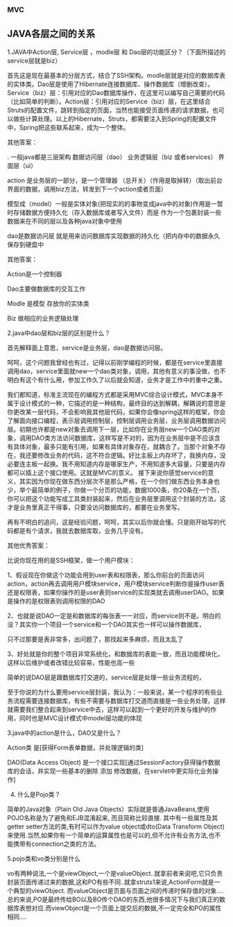 ### MVC


## JAVA各层之间的关系  

1.JAVA中Action层, Service层 ，modle层 和 Dao层的功能区分？（下面所描述的service层就是biz） 

首先这是现在最基本的分层方式，结合了SSH架构。modle层就是对应的数据库表的实体类。Dao层是使用了Hibernate连接数据库、操作数据库（增删改查）。Service（biz）层：引用对应的Dao数据库操作，在这里可以编写自己需要的代码（比如简单的判断）。Action层：引用对应的Service（biz）层，在这里结合Struts的配置文件，跳转到指定的页面，当然也能接受页面传递的请求数据，也可以做些计算处理。以上的Hibernate，Struts，都需要注入到Spring的配置文件中，Spring把这些联系起来，成为一个整体。

其他答案：

. 一般java都是三层架构 数据访问层（dao） 业务逻辑层（biz 或者services） 界面层（ui）

action 是业务层的一部分，是一个管理器 （总开关）（作用是取掉转）（取出前台界面的数据，调用biz方法，转发到下一个action或者页面）

模型成（model）一般是实体对象(把现实的的事物变成java中的对象)作用是一暂时存储数据方便持久化（存入数据库或者写入文件）而是 作为一个包裹封装一些数据来在不同的层以及各种java对象中使用

dao是数据访问层 就是用来访问数据库实现数据的持久化（把内存中的数据永久保存到硬盘中

其他答案：

Action是一个控制器

Dao主要做数据库的交互工作

Modle 是模型 存放你的实体类

Biz 做相应的业务逻辑处理

2.java中dao层和biz层的区别是什么？

首先解释面上意思，service是业务层，dao是数据访问层。

呵呵，这个问题我曾经也有过，记得以前刚学编程的时候，都是在service里直接调用dao，service里面就new一个dao类对象，调用，其他有意义的事没做，也不明白有这个有什么用，参加工作久了以后就会知道，业务才是工作中的重中之重。

我们都知道，标准主流现在的编程方式都是采用MVC综合设计模式，MVC本身不属于设计模式的一种，它描述的是一种结构，最终目的达到解耦，解耦说的意思是你更改某一层代码，不会影响我其他层代码，如果你会像spring这样的框架，你会了解面向接口编程，表示层调用控制层，控制层调用业务层，业务层调用数据访问层。初期也许都是new对象去调用下一层，比如你在业务层new一个DAO类的对象，调用DAO类方法访问数据库，这样写是不对的，因为在业务层中是不应该含有具体对象，最多只能有引用，如果有具体对象存在，就耦合了。当那个对象不存在，我还要修改业务的代码，这不符合逻辑。好比主板上内存坏了，我换内存，没必要连主板一起换。我不用知道内存是哪家生产，不用知道多大容量，只要是内存都可以插上这个接口使用。这就是MVC的意义。 接下来说你感觉service的意义，其实因为你现在做东西分层次不是那么严格，在一个你们做东西业务本身也少，举个最简单的例子，你做一个分页的功能，数据1000条，你20条在一个页，你可以把这个功能写成工具类封装起来，然后在业务层里调用这个封装的方法，这才是业务里真正干得事，只要没访问数据库的，都要在业务里写。

再有不明白的追问，这是经验问题，呵呵，其实以后你就会懂。只是刚开始写的代码都是有个请求，我就去数据库取，业务几乎没有。

其他优秀答案：

比说你现在用的是SSH框架，做一个用户模块：

1、假设现在你做这个功能会用到user表和权限表，那么你前台的页面访问action，action再去调用用户模块service，用户模块service判断你是操作user表还是权限表，如果你操作的是user表则service的实现类就去调用userDAO。如果是操作的是权限表则调用权限的DAO

2、也就是说DAO一定是和数据库的每张表一一对应，而service则不是。明白的没？其实你一个项目一个service和一个DAO其实也一样可以操作数据库，

只不过那要是表非常多，出问题了，那找起来多麻烦，而且太乱了

3、好处就是你的整个项目非常系统化，和数据库的表能一致，而且功能模块化，这样以后维护或者改错比较容易，性能也高一些

简单的说DAO层是跟数据库打交道的，service层是处理一些业务流程的，

至于你说的为什么要用service层封装，我认为：一般来说，某一个程序的有些业务流程需要连接数据库，有些不需要与数据库打交道而直接是一些业务处理，这样就需要我们整合起来到service中去，这样可以起到一个更好的开发与维护的作用，同时也是MVC设计模式中model层功能的体现

3.java中的action是什么，DAO又是什么？

Action类 是[获得Form表单数据，并处理逻辑的类]

DAO(Data Access Object) 是一个接口实现[通过SessionFactory获得操作数据库的会话，并实现一些基本的删除 添加 修改数据，在servlet中更实际化业务操作]

4. 什么是Pojo类？

简单的Java对象（Plain Old Java Objects）实际就是普通JavaBeans,使用POJO名称是为了避免和EJB混淆起来, 而且简称比较直接. 其中有一些属性及其getter setter方法的类,有时可以作为value object或dto(Data Transform Object)来使用.当然,如果你有一个简单的运算属性也是可以的,但不允许有业务方法,也不能携带有connection之类的方法。

5.pojo类和vo类分别是什么

vo有两种说法,一个是viewObject,一个是valueObject..就拿前者来说吧,它只负责封装页面传递过来的数据,这和PO有些不同..就拿struts1来说,ActionForm就是一个典型的viewObject. 而valueObject是页面与页面之间的传递时保存值的对象....总的来说,PO是最终传给BO以及BO传个DAO的东西,他很多情况下与我们真正的数据库表想对应.而viewObject是一个页面上提交后的数据,不一定完全和PO的属性相同....





